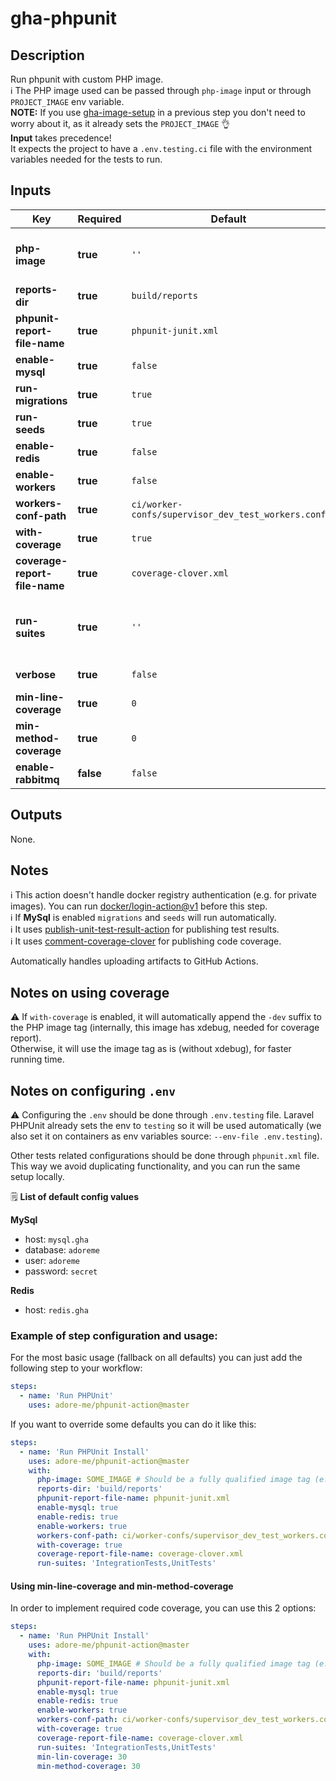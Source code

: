# gha-phpunit

## Description
Run phpunit with custom PHP image.  
ℹ The PHP image used can be passed through `php-image` input or through `PROJECT_IMAGE` env variable.  
**NOTE:** If you use [gha-image-setup](https://github.com/adore-me/gha-image-setup) in a previous step you don't need to worry about it, as it already sets the `PROJECT_IMAGE` 👌    
**Input** takes precedence!  
It expects the project to have a `.env.testing.ci` file with the environment variables needed for the tests to run.

## Inputs
| Key                           | Required  | Default                                            | Description                                                                                               |
|-------------------------------|-----------|----------------------------------------------------|-----------------------------------------------------------------------------------------------------------|
| **php-image**                 | **true**  | `''`                                               | PHP image to use (fully qualified image address. ex: quay.io/adoreme/nginx-fpm-alpine:v0.0.1).            |
| **reports-dir**               | **true**  | `build/reports`                                    | Report files directory (no trailing `/`).                                                                 |
| **phpunit-report-file-name**  | **true**  | `phpunit-junit.xml`                                | PHPUnit report file name.                                                                                 |
| **enable-mysql**              | **true**  | `false`                                            | Enable/disable MySql deploy.                                                                              |
| **run-migrations**            | **true**  | `true`                                             | Run migrations. Disabled if `enable-mysql: false`.                                                        |
| **run-seeds**                 | **true**  | `true`                                             | Run seeds. Disabled if `enable-mysql: false`.                                                             |
| **enable-redis**              | **true**  | `false`                                            | Enable/disable Redis deploy.                                                                              |
| **enable-workers**            | **true**  | `false`                                            | Enable/disable workers in PHP container.                                                                  |
| **workers-conf-path**         | **true**  | `ci/worker-confs/supervisor_dev_test_workers.conf` | File path for supervisor config.                                                                          |
| **with-coverage**             | **true**  | `true`                                             | Run also code coverage when running unit tests.                                                           |
| **coverage-report-file-name** | **true**  | `coverage-clover.xml`                              | Code coverage report file name.                                                                           |
| **run-suites**                | **true**  | `''`                                               | Run specific suites. Pass suites as a comma separated list, no spaces (e.g. "UnitTests,IntegrationTests") |
| **verbose**                   | **true**  | `false`                                            | Run PHPUnit in verbose mode                                                                               |
| **min-line-coverage**         | **true**  | `0`                                                | Minimum percentage acceptable for line coverage                                                           |
| **min-method-coverage**       | **true**  | `0`                                                | Minimum percentage acceptable for method coverage                                                         |
| **enable-rabbitmq**           | **false** | `false`                                            | Enable rabbitMq deploy.                                                                                   |

## Outputs
None.

## Notes
ℹ This action doesn't handle docker registry authentication (e.g. for private images).
You can run [docker/login-action@v1](https://github.com/docker/login-action) before this step.  
ℹ If **MySql** is enabled `migrations` and `seeds` will run automatically.  
ℹ It uses [publish-unit-test-result-action](https://github.com/EnricoMi/publish-unit-test-result-action) for publishing test results.  
ℹ It uses [comment-coverage-clover](https://github.com/lucassabreu/comment-coverage-clover) for publishing code coverage.

Automatically handles uploading artifacts to GitHub Actions.

## Notes on using coverage
⚠ If `with-coverage` is enabled, it will automatically append the `-dev` suffix to the PHP image tag (internally, this image has xdebug, needed for coverage report).  
Otherwise, it will use the image tag as is (without xdebug), for faster running time.

## Notes on configuring `.env`
⚠ Configuring the `.env` should be done through `.env.testing` file. 
Laravel PHPUnit already sets the env to `testing` so it will be used automatically (we also set it on containers as env variables source: `--env-file .env.testing`). 

Other tests related configurations should be done through `phpunit.xml` file.   
This way we avoid duplicating functionality, and you can run the same setup locally.

🗒 **List of default config values**

**MySql**
- host: `mysql.gha`
- database: `adoreme`
- user: `adoreme`
- password: `secret`

**Redis**
- host: `redis.gha`

### Example of step configuration and usage:
For the most basic usage (fallback on all defaults) you can just add the following step to your workflow:

```yaml
steps:
  - name: 'Run PHPUnit'
    uses: adore-me/phpunit-action@master
```

If you want to override some defaults you can do it like this:

```yaml
steps:
  - name: 'Run PHPUnit Install'
    uses: adore-me/phpunit-action@master
    with:
      php-image: SOME_IMAGE # Should be a fully qualified image tag (e.g. `quay.io/adore-me/nginx-fpm-alpine:php-7.4.3-c2-v1.1.1`)
      reports-dir: 'build/reports'
      phpunit-report-file-name: phpunit-junit.xml
      enable-mysql: true
      enable-redis: true
      enable-workers: true
      workers-conf-path: ci/worker-confs/supervisor_dev_test_workers.conf
      with-coverage: true
      coverage-report-file-name: coverage-clover.xml
      run-suites: 'IntegrationTests,UnitTests'
```

#### Using min-line-coverage and min-method-coverage
In order to implement required code coverage, you can use this 2 options:

```yaml
steps:
  - name: 'Run PHPUnit Install'
    uses: adore-me/phpunit-action@master
    with:
      php-image: SOME_IMAGE # Should be a fully qualified image tag (e.g. `quay.io/adore-me/nginx-fpm-alpine:php-7.4.3-c2-v1.1.1`)
      reports-dir: 'build/reports'
      phpunit-report-file-name: phpunit-junit.xml
      enable-mysql: true
      enable-redis: true
      enable-workers: true
      workers-conf-path: ci/worker-confs/supervisor_dev_test_workers.conf
      with-coverage: true
      coverage-report-file-name: coverage-clover.xml
      run-suites: 'IntegrationTests,UnitTests'
      min-lin-coverage: 30
      min-method-coverage: 30
```
